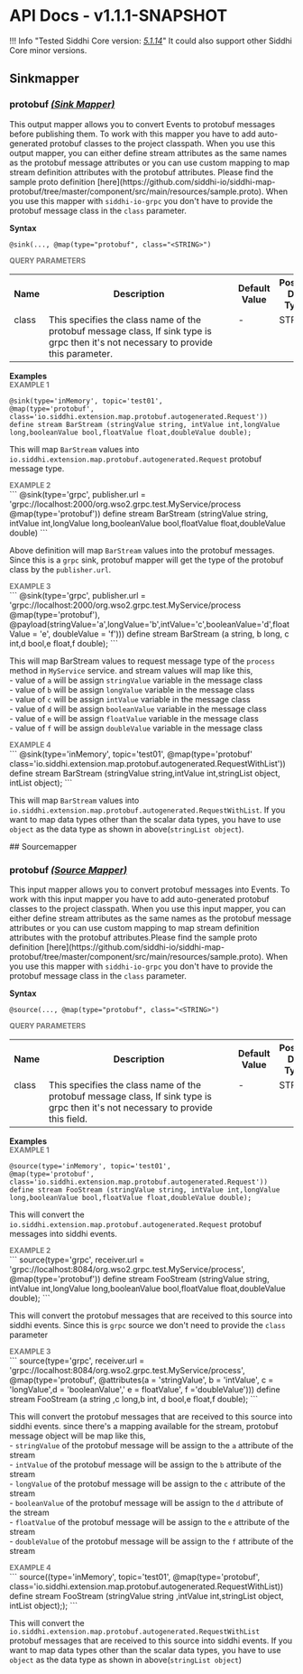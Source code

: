 # API Docs - v1.1.1-SNAPSHOT

!!! Info "Tested Siddhi Core version: *<a target="_blank" href="http://siddhi.io/en/v5.1/docs/query-guide/">5.1.14</a>*"
    It could also support other Siddhi Core minor versions.

## Sinkmapper

### protobuf *<a target="_blank" href="http://siddhi.io/en/v5.1/docs/query-guide/#sink-mapper">(Sink Mapper)</a>*
<p></p>
<p style="word-wrap: break-word;margin: 0;">This output mapper allows you to convert Events to protobuf messages before publishing them. To work with this mapper you have to add auto-generated protobuf classes to the project classpath. When you use this output mapper, you can either define stream attributes as the same names as the protobuf message attributes or you can use custom mapping to map stream definition attributes with the protobuf attributes. Please find the sample proto definition [here](https://github.com/siddhi-io/siddhi-map-protobuf/tree/master/component/src/main/resources/sample.proto). When you use this mapper with <code>siddhi-io-grpc</code> you don't have to provide the protobuf message class in the <code>class</code> parameter. </p>
<p></p>
<span id="syntax" class="md-typeset" style="display: block; font-weight: bold;">Syntax</span>

```
@sink(..., @map(type="protobuf", class="<STRING>")
```

<span id="query-parameters" class="md-typeset" style="display: block; color: rgba(0, 0, 0, 0.54); font-size: 12.8px; font-weight: bold;">QUERY PARAMETERS</span>
<table>
    <tr>
        <th>Name</th>
        <th style="min-width: 20em">Description</th>
        <th>Default Value</th>
        <th>Possible Data Types</th>
        <th>Optional</th>
        <th>Dynamic</th>
    </tr>
    <tr>
        <td style="vertical-align: top">class</td>
        <td style="vertical-align: top; word-wrap: break-word"><p style="word-wrap: break-word;margin: 0;">This specifies the class name of the protobuf message class, If sink type is grpc then it's not necessary to provide this parameter.</p></td>
        <td style="vertical-align: top">-</td>
        <td style="vertical-align: top">STRING</td>
        <td style="vertical-align: top">Yes</td>
        <td style="vertical-align: top">No</td>
    </tr>
</table>

<span id="examples" class="md-typeset" style="display: block; font-weight: bold;">Examples</span>
<span id="example-1" class="md-typeset" style="display: block; color: rgba(0, 0, 0, 0.54); font-size: 12.8px; font-weight: bold;">EXAMPLE 1</span>
```
@sink(type='inMemory', topic='test01', 
@map(type='protobuf', class='io.siddhi.extension.map.protobuf.autogenerated.Request'))
define stream BarStream (stringValue string, intValue int,longValue long,booleanValue bool,floatValue float,doubleValue double);
```
<p></p>
<p style="word-wrap: break-word;margin: 0;">This will map <code>BarStream</code> values into <code>io.siddhi.extension.map.protobuf.autogenerated.Request</code> protobuf message type.</p>
<p></p>
<span id="example-2" class="md-typeset" style="display: block; color: rgba(0, 0, 0, 0.54); font-size: 12.8px; font-weight: bold;">EXAMPLE 2</span>
```
@sink(type='grpc',  publisher.url = 'grpc://localhost:2000/org.wso2.grpc.test.MyService/process 
@map(type='protobuf')) 
define stream BarStream (stringValue string, intValue int,longValue long,booleanValue bool,floatValue float,doubleValue double)
```
<p></p>
<p style="word-wrap: break-word;margin: 0;">Above definition will map <code>BarStream</code> values into the protobuf messages. Since this is a <code>grpc</code> sink, protobuf mapper will get the type of the protobuf class by the <code>publisher.url</code>.</p>
<p></p>
<span id="example-3" class="md-typeset" style="display: block; color: rgba(0, 0, 0, 0.54); font-size: 12.8px; font-weight: bold;">EXAMPLE 3</span>
```
@sink(type='grpc', publisher.url = 'grpc://localhost:2000/org.wso2.grpc.test.MyService/process
@map(type='protobuf'), 
@payload(stringValue='a',longValue='b',intValue='c',booleanValue='d',floatValue = 'e', doubleValue  = 'f'))) 
define stream BarStream (a string, b long, c int,d bool,e float,f double);
```
<p></p>
<p style="word-wrap: break-word;margin: 0;">This will map BarStream values to request message type of the <code>process</code> method in <code>MyService</code> service. and stream values will map like this, <br>- value of <code>a</code> will be assign <code>stringValue</code> variable in the message class <br>- value of <code>b</code> will be assign <code>longValue</code> variable in the message class <br>- value of <code>c</code> will be assign <code>intValue</code> variable in the message class <br>- value of <code>d</code> will be assign <code>booleanValue</code> variable in the message class <br>- value of <code>e</code> will be assign <code>floatValue</code> variable in the message class <br>- value of <code>f</code> will be assign <code>doubleValue</code> variable in the message class <br></p>
<p></p>
<span id="example-4" class="md-typeset" style="display: block; color: rgba(0, 0, 0, 0.54); font-size: 12.8px; font-weight: bold;">EXAMPLE 4</span>
```
@sink(type='inMemory', topic='test01', 
@map(type='protobuf' class='io.siddhi.extension.map.protobuf.autogenerated.RequestWithList')) 
 define stream BarStream (stringValue string,intValue int,stringList object, intList object);
```
<p></p>
<p style="word-wrap: break-word;margin: 0;">This will map <code>BarStream</code> values into <code>io.siddhi.extension.map.protobuf.autogenerated.RequestWithList</code>. If you want to map data types other than the scalar data types, you have to use <code>object</code> as the data type as shown in above(<code>stringList object</code>).</p>
<p></p>
## Sourcemapper

### protobuf *<a target="_blank" href="http://siddhi.io/en/v5.1/docs/query-guide/#source-mapper">(Source Mapper)</a>*
<p></p>
<p style="word-wrap: break-word;margin: 0;">This input mapper allows you to convert protobuf messages into Events. To work with this input mapper you have to add auto-generated protobuf classes to the project classpath. When you use this input mapper, you can either define stream attributes as the same names as the protobuf message attributes or you can use custom mapping to map stream definition attributes with the protobuf attributes.Please find the sample proto definition [here](https://github.com/siddhi-io/siddhi-map-protobuf/tree/master/component/src/main/resources/sample.proto). When you use this mapper with <code>siddhi-io-grpc</code> you don't have to provide the protobuf message class in the <code>class</code> parameter.  </p>
<p></p>
<span id="syntax" class="md-typeset" style="display: block; font-weight: bold;">Syntax</span>

```
@source(..., @map(type="protobuf", class="<STRING>")
```

<span id="query-parameters" class="md-typeset" style="display: block; color: rgba(0, 0, 0, 0.54); font-size: 12.8px; font-weight: bold;">QUERY PARAMETERS</span>
<table>
    <tr>
        <th>Name</th>
        <th style="min-width: 20em">Description</th>
        <th>Default Value</th>
        <th>Possible Data Types</th>
        <th>Optional</th>
        <th>Dynamic</th>
    </tr>
    <tr>
        <td style="vertical-align: top">class</td>
        <td style="vertical-align: top; word-wrap: break-word"><p style="word-wrap: break-word;margin: 0;">This specifies the class name of the protobuf message class, If sink type is grpc then it's not necessary to provide this field.</p></td>
        <td style="vertical-align: top">-</td>
        <td style="vertical-align: top">STRING</td>
        <td style="vertical-align: top">Yes</td>
        <td style="vertical-align: top">No</td>
    </tr>
</table>

<span id="examples" class="md-typeset" style="display: block; font-weight: bold;">Examples</span>
<span id="example-1" class="md-typeset" style="display: block; color: rgba(0, 0, 0, 0.54); font-size: 12.8px; font-weight: bold;">EXAMPLE 1</span>
```
@source(type='inMemory', topic='test01', 
@map(type='protobuf', class='io.siddhi.extension.map.protobuf.autogenerated.Request')) 
define stream FooStream (stringValue string, intValue int,longValue long,booleanValue bool,floatValue float,doubleValue double); 

```
<p></p>
<p style="word-wrap: break-word;margin: 0;">This will convert the <code>io.siddhi.extension.map.protobuf.autogenerated.Request</code> protobuf messages into siddhi events.</p>
<p></p>
<span id="example-2" class="md-typeset" style="display: block; color: rgba(0, 0, 0, 0.54); font-size: 12.8px; font-weight: bold;">EXAMPLE 2</span>
```
source(type='grpc', receiver.url = 'grpc://localhost:8084/org.wso2.grpc.test.MyService/process', 
@map(type='protobuf')) define stream FooStream (stringValue string, intValue int,longValue long,booleanValue bool,floatValue float,doubleValue double); 
```
<p></p>
<p style="word-wrap: break-word;margin: 0;">This will convert the protobuf messages that are received to this source into siddhi events. Since this is <code>grpc</code> source we don't need to provide the <code>class</code> parameter</p>
<p></p>
<span id="example-3" class="md-typeset" style="display: block; color: rgba(0, 0, 0, 0.54); font-size: 12.8px; font-weight: bold;">EXAMPLE 3</span>
```
source(type='grpc', receiver.url = 'grpc://localhost:8084/org.wso2.grpc.test.MyService/process', 
@map(type='protobuf', @attributes(a = 'stringValue', b = 'intValue', c = 'longValue',d = 'booleanValue',' e = floatValue', f ='doubleValue'))) 
define stream FooStream (a string ,c long,b int, d bool,e float,f double);
```
<p></p>
<p style="word-wrap: break-word;margin: 0;">This will convert the protobuf messages that are received to this source into siddhi events. since there's a mapping available for the stream, protobuf message object will be map like this, <br>- <code>stringValue</code> of the protobuf message will be assign to the <code>a</code> attribute of the stream <br>- <code>intValue</code> of the protobuf message will be assign to the <code>b</code> attribute of the stream <br>- <code>longValue</code> of the protobuf message will be assign to the <code>c</code> attribute of the stream <br>- <code>booleanValue</code> of the protobuf message will be assign to the <code>d</code> attribute of the stream <br>- <code>floatValue</code> of the protobuf message will be assign to the <code>e</code> attribute of the stream <br>- <code>doubleValue</code> of the protobuf message will be assign to the <code>f</code> attribute of the stream <br></p>
<p></p>
<span id="example-4" class="md-typeset" style="display: block; color: rgba(0, 0, 0, 0.54); font-size: 12.8px; font-weight: bold;">EXAMPLE 4</span>
```
source((type='inMemory', topic='test01', 
@map(type='protobuf', class='io.siddhi.extension.map.protobuf.autogenerated.RequestWithList)) 
define stream FooStream (stringValue string ,intValue int,stringList object, intList object););
```
<p></p>
<p style="word-wrap: break-word;margin: 0;">This will convert the <code>io.siddhi.extension.map.protobuf.autogenerated.RequestWithList</code> protobuf messages that are received to this source into siddhi events. If you want to map data types other than the scalar data types, you have to use <code>object</code> as the data type as shown in above(<code>stringList object</code>)</p>
<p></p>
